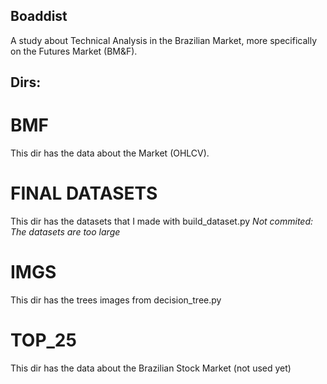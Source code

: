 ## Boaddist

A study about Technical Analysis in the Brazilian Market, more specifically on the Futures Market (BM&F).

## Dirs:
# BMF

This dir has the data about the Market (OHLCV).

# FINAL DATASETS

This dir has the datasets that I made with build_dataset.py
*Not commited: The datasets are too large*

# IMGS

This dir has the trees images from decision_tree.py

# TOP_25

This dir has the data about the Brazilian Stock Market (not used yet)